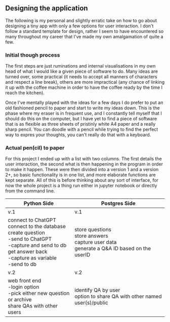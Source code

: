 ## Designing the application

The following is my personal and slightly erratic take on how to go
about designing a tiny app with only a few options for user interaction.
I don't follow a standard template for design, rather I seem to have
encountered so many throughout my career that I've made my own
amalgamation of quite a few.

### Initial though process

The first steps are just ruminations and internal visualisations in my
own head of what I would like a given piece of software to do. Many
ideas are turned over, some practical (it needs to accept all manners of
characters and respect a line break), others are more impractical (any
chance of linking it up with the coffee machine in order to have the
coffee ready by the time I reach the kitchen).

Once I've mentally played with the ideas for a few days I do prefer to
put an old fashioned pencil to paper and start to write my ideas down.
This is the phase where my eraser is in frequent use, and I constantly
tell myself that I should do this on the computer, but I have yet to
find a piece of software that is as flexible as three sheets of
pristinly white A4 paper and a really sharp pencil. You can doodle with
a pencil while trying to find the perfect way to expres your thoughts,
you can't really do that with a keyboard.

### Actual pen(cil) to paper

For this project I ended up with a list with two columns. The first
details the user interaction, the second what is then happening in the
program in order to make it happen. These were then divided into a
version 1 and a version 2+, so basic functionality is in one list, and
more elaborate functions are kept separate. All of this is before
thinking about any sort of interface, for now the whole project is a
thing run either in jupyter notebook or directly from the command line.

| Python Side | Postgres Side |
|------------------------------------|------------------------------------|
| v.1 | v.1 |
| connect to ChatGPT <br>connect to the database <br>create question <br>-send to ChatGPT <br>-capture and send to db <br>get answer back <br>-capture as variable <br>-send to db | store questions <br>store answers <br>capture user data <br>generate a Q&A ID based on the userID |
| v.2 | v.2 |
| web front end <br>-login option <br>-pick either new question or archive <br>share QAs with other users | identify QA by user <br>option to share QA with other named user(s)/public |

<!-- TODO: transcribe the sheet here -->
